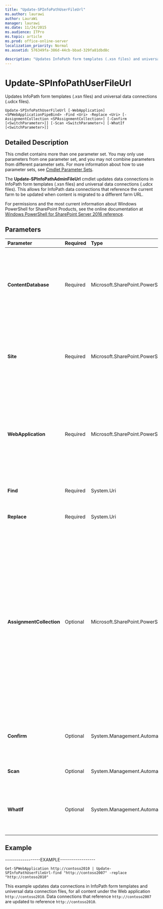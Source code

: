 ```yaml
---
title: "Update-SPInfoPathUserFileUrl"
ms.author: laurawi
author: LauraWi
manager: laurawi
ms.date: 11/24/2015
ms.audience: ITPro
ms.topic: article
ms.prod: office-online-server
localization_priority: Normal
ms.assetid: 576349fa-386d-44cb-bbad-329fa81dbd8c

description: "Updates InfoPath form templates (.xsn files) and universal data connections (.udcx files)."
---
```


# Update-SPInfoPathUserFileUrl

Updates InfoPath form templates (.xsn files) and universal data connections (.udcx files).
  
```
Update-SPInfoPathUserFileUrl [-WebApplication] <SPWebApplicationPipeBind> -Find <Uri> -Replace <Uri> [-AssignmentCollection <SPAssignmentCollection>] [-Confirm [<SwitchParameter>]] [-Scan <SwitchParameter>] [-WhatIf [<SwitchParameter>]]
```

## Detailed Description

This cmdlet contains more than one parameter set. You may only use parameters from one parameter set, and you may not combine parameters from different parameter sets. For more information about how to use parameter sets, see [Cmdlet Parameter Sets](https://go.microsoft.com/fwlink/?LinkID=187810).
  
The **Update-SPInfoPathAdminFileUrl** cmdlet updates data connections in InfoPath form templates (.xsn files) and universal data connections (.udcx files). This allows for InfoPath data connections that reference the current farm to be updated when content is migrated to a different farm URL. 
  
For permissions and the most current information about Windows PowerShell for SharePoint Products, see the online documentation at [Windows PowerShell for SharePoint Server 2016 reference](https://go.microsoft.com/fwlink/p/?LinkId=671715).
  
## Parameters

|**Parameter**|**Required**|**Type**|**Description**|
|:-----|:-----|:-----|:-----|
|**ContentDatabase** <br/> |Required  <br/> |Microsoft.SharePoint.PowerShell.SPContentDatabasePipeBind  <br/> |Specifies the parent content database where the update will start.  <br/> The type must be a valid GUID, in the form 12345678-90ab-cdef-1234-567890bcdefgh; a valid name of a content database (for example, SPContent DB1); or an instance of a valid **SPContentDatabase** object.  <br/> |
|**Site** <br/> |Required  <br/> |Microsoft.SharePoint.PowerShell.SPSitePipeBind  <br/> |Specifies the parent site collection where the update will start.  <br/> The type must be a valid GUID, in the form 12345678-90ab-cdef-1234-567890bcdefgh; a valid URL, in the form http://sites/example; or an instance of a valid **SPSite** object.  <br/> |
|**WebApplication** <br/> |Required  <br/> |Microsoft.SharePoint.PowerShell.SPWebApplicationPipeBind  <br/> |Specifies the parent SharePoint Web application where the update will start.  <br/> The type must be a valid URL, in the form http://server_name; a valid GUID, in the form 12345678-90ab-cdef-1234-567890bcdefgh; a valid name of SharePoint Web application (for example, MyOfficeApp1); or an instance of a valid **SPWebApplication** object  <br/> |
|**Find** <br/> |Required  <br/> |System.Uri  <br/> |Specifies the URL to find.  <br/> The type must be a valid URL, in the form http://previous_server_name.  <br/> |
|**Replace** <br/> |Required  <br/> |System.Uri  <br/> |Specifies the URL to find.  <br/> The type must be a valid URL, in the form http://server_name.  <br/> |
|**AssignmentCollection** <br/> |Optional  <br/> |Microsoft.SharePoint.PowerShell.SPAssignmentCollection  <br/> |Manages objects for the purpose of proper disposal. Use of objects, such as **SPWeb** or **SPSite**, can use large amounts of memory and use of these objects in Windows PowerShell scripts requires proper memory management. Using the **SPAssignment** object, you can assign objects to a variable and dispose of the objects after they are needed to free up memory. When **SPWeb**, **SPSite**, or **SPSiteAdministration** objects are used, the objects are automatically disposed of if an assignment collection or the **Global** parameter is not used.  <br/> > [!NOTE]> When the **Global** parameter is used, all objects are contained in the global store. If objects are not immediately used, or disposed of by using the **Stop-SPAssignment** command, an out-of-memory scenario can occur.           |
|**Confirm** <br/> |Optional  <br/> |System.Management.Automation.SwitchParameter  <br/> |Prompts you for confirmation before executing the command. For more information, type the following command: **get-help about_commonparameters** <br/> |
|**Scan** <br/> |Optional  <br/> |System.Management.Automation.SwitchParameter  <br/> |Run the tool and log the actions that can be taken. No content is changed as a result of the scan.  <br/> |
|**WhatIf** <br/> |Optional  <br/> |System.Management.Automation.SwitchParameter  <br/> |Displays a message that describes the effect of the command instead of executing the command. For more information, type the following command: **get-help about_commonparameters** <br/> |
   
## Example

------------------EXAMPLE------------------
  
```
Get-SPWebApplication http://contoso2010 | Update-SPInfoPathUserFileUrl-find "http://contoso2007" -replace "http://contoso2010"
```

This example updates data connections in InfoPath form templates and universal data connection files, for all content under the Web application  `http://contoso2010`. Data connections that reference  `http://contoso2007` are updated to reference  `http://contoso2010`.
  

